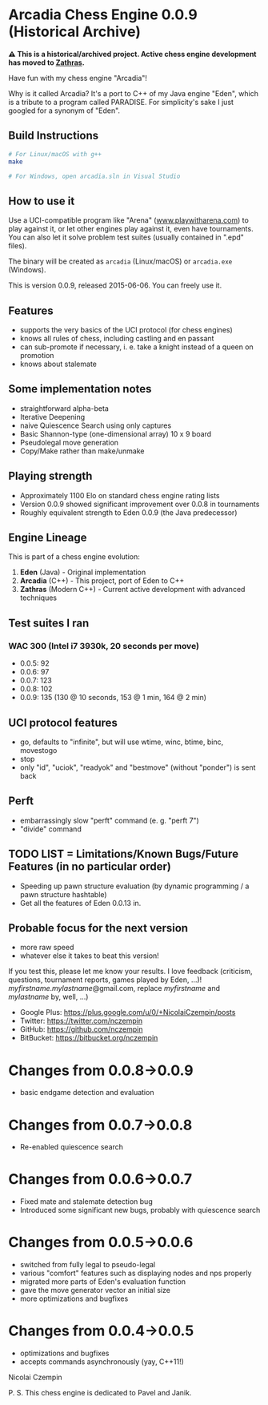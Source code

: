 # Arcadia Chess Engine 0.0.9 (Historical Archive)

**⚠️ This is a historical/archived project. Active chess engine development has moved to [Zathras](https://github.com/nczempin/zathras).**

Have fun with my chess engine "Arcadia"!

Why is it called Arcadia? It's a port to C++ of my Java engine "Eden", which is a tribute to a program called PARADISE. For simplicity's sake I just googled for a synonym of "Eden".

## Build Instructions ##

```bash
# For Linux/macOS with g++
make

# For Windows, open arcadia.sln in Visual Studio
```

## How to use it ##
Use a UCI-compatible program like "Arena" (www.playwitharena.com) to play against it, or let other engines play against it, even have tournaments.
You can also let it solve problem test suites (usually contained in ".epd" files).

The binary will be created as `arcadia` (Linux/macOS) or `arcadia.exe` (Windows).

This is version 0.0.9, released 2015-06-06. You can freely use it.

## Features ##
- supports the very basics of the UCI protocol (for chess engines)
- knows all rules of chess, including castling and en passant
- can sub-promote if necessary, i. e. take a knight instead of a queen on promotion
- knows about stalemate

## Some implementation notes  ##
* straightforward alpha-beta
* Iterative Deepening
* naive Quiescence Search using only captures
* Basic Shannon-type (one-dimensional array) 10 x 9 board
* Pseudolegal move generation
* Copy/Make rather than make/unmake

## Playing strength ##
* Approximately 1100 Elo on standard chess engine rating lists
* Version 0.0.9 showed significant improvement over 0.0.8 in tournaments
* Roughly equivalent strength to Eden 0.0.9 (the Java predecessor)

## Engine Lineage ##
This is part of a chess engine evolution:
1. **Eden** (Java) - Original implementation
2. **Arcadia** (C++) - This project, port of Eden to C++
3. **Zathras** (Modern C++) - Current active development with advanced techniques

## Test suites I ran ##
### WAC 300 (Intel i7 3930k, 20 seconds per move) ###
* 0.0.5: 92
* 0.0.6: 97
* 0.0.7: 123
* 0.0.8: 102
* 0.0.9: 135 (130 @ 10 seconds, 153 @ 1 min, 164 @ 2 min)

## UCI protocol features ##
* go, defaults to "infinite", but will use wtime, winc, btime, binc, movestogo
* stop
* only "id", "uciok", "readyok" and "bestmove" (without "ponder") is sent back

## Perft ##
* embarrassingly slow "perft" command (e. g. "perft 7")
* "divide" command

## TODO LIST = Limitations/Known Bugs/Future Features (in no particular order) ##
* Speeding up pawn structure evaluation (by dynamic programming / a pawn structure hashtable)
* Get all the features of Eden 0.0.13 in.

## Probable focus for the next version ##
* more raw speed
* whatever else it takes to beat this version!

If you test this, please let me know your results.
I love feedback (criticism, questions, tournament reports, games played by Eden, ...)! 
*myfirstname*.*mylastname*@gmail.com, replace *myfirstname* and *mylastname* by, well, ...)

* Google Plus: https://plus.google.com/u/0/+NicolaiCzempin/posts
* Twitter: https://twitter.com/nczempin
* GitHub: https://github.com/nczempin
* BitBucket: https://bitbucket.org/nczempin
 
# Changes from 0.0.8->0.0.9 #
* basic endgame detection and evaluation

# Changes from 0.0.7->0.0.8 #
* Re-enabled quiescence search

# Changes from 0.0.6->0.0.7 #
* Fixed mate and stalemate detection bug
* Introduced some significant new bugs, probably with quiescence search
 
# Changes from 0.0.5->0.0.6 #
* switched from fully legal to pseudo-legal
* various "comfort" features such as displaying nodes and nps properly
* migrated more parts of Eden's evaluation function
* gave the move generator vector<Move> an initial size
* more optimizations and bugfixes

# Changes from 0.0.4->0.0.5 #
* optimizations and bugfixes
* accepts commands asynchronously (yay, C++11!)

Nicolai Czempin

P. S. This chess engine is dedicated to Pavel and Janik.
